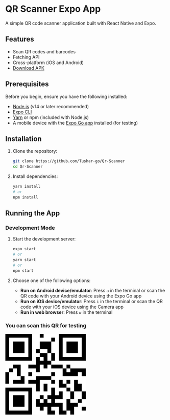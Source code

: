 # QR Scanner Expo App


A simple QR code scanner application built with React Native and Expo.

## Features

- Scan QR codes and barcodes
- Fetching API
- Cross-platform (iOS and Android)
- [Download APK](https://drive.google.com/file/d/1SvdDZfSBp_ogkH3w5Kg1V9vCEY_dhYDN/view?usp=sharing)

## Prerequisites

Before you begin, ensure you have the following installed:

- [Node.js](https://nodejs.org/) (v14 or later recommended)
- [Expo CLI](https://docs.expo.dev/get-started/installation/)
- [Yarn](https://yarnpkg.com/) or npm (included with Node.js)
- A mobile device with the [Expo Go app](https://expo.dev/client) installed (for testing)

## Installation

1. Clone the repository:
   ```bash
   git clone https://github.com/Tushar-go/Qr-Scanner
   cd Qr-Scanner
   ```

2. Install dependencies:
   ```bash
   yarn install
   # or
   npm install
   ```

## Running the App

### Development Mode

1. Start the development server:
   ```bash
   expo start
   # or
   yarn start
   # or
   npm start
   ```

2. Choose one of the following options:
   - **Run on Android device/emulator**: Press `a` in the terminal or scan the QR code with your Android device using the Expo Go app
   - **Run on iOS device/emulator**: Press `i` in the terminal or scan the QR code with your iOS device using the Camera app
   - **Run in web browser**: Press `w` in the terminal

### You can scan this QR for testing

<div >
<img src="./assets/qr.png" alt="QR Scanner Demo" width="50%">
</div>


